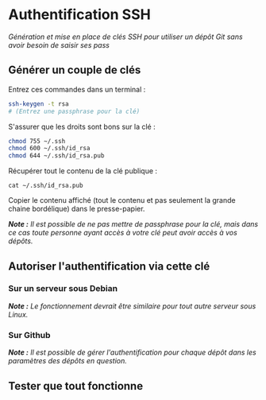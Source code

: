 # Authentification SSH

*Génération et mise en place de clés SSH pour utiliser un dépôt Git sans avoir besoin de saisir ses pass*

## Générer un couple de clés

Entrez ces commandes dans un terminal :

```bash
ssh-keygen -t rsa
# (Entrez une passphrase pour la clé)
```

S'assurer que les droits sont bons sur la clé :

```bash
chmod 755 ~/.ssh
chmod 600 ~/.ssh/id_rsa
chmod 644 ~/.ssh/id_rsa.pub
```

Récupérer tout le contenu de la clé publique :

```
cat ~/.ssh/id_rsa.pub
```

Copier le contenu affiché (tout le contenu et pas seulement la grande chaine bordélique) dans le presse-papier.

*__Note :__ Il est possible de ne pas mettre de passphrase pour la clé, mais dans ce cas toute personne ayant accès à votre clé peut avoir accès à vos dépôts.*

## Autoriser l'authentification via cette clé


### Sur un serveur sous Debian

*__Note :__ Le fonctionnement devrait être similaire pour tout autre serveur sous Linux.*

### Sur Github

*__Note :__ Il est possible de gérer l'authentification pour chaque dépôt dans les paramètres des dépôts en question.*

## Tester que tout fonctionne
